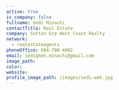```yaml
---
active: true
is_company: false
fullname: Sedi Minachi
contactTitle: Real Estate
company: Sutton Grp West Coast Realty
network:
  - realestateagents
phoneOffice: 604-790-4002
email: sedigheh.minachi@gmail.com
image_path:
color:
website:
profile_image_path: /images/sedi-web.jpg
---
```



